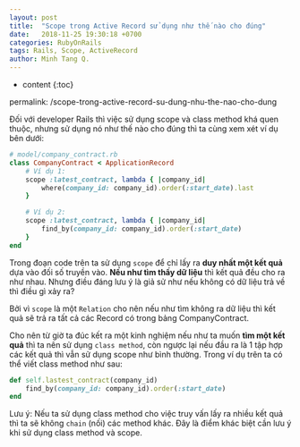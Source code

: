 ```yaml
---
layout: post
title:  "Scope trong Active Record sử dụng như thế nào cho đúng"
date:   2018-11-25 19:30:18 +0700
categories: RubyOnRails
tags: Rails, Scope, ActiveRecord
author: Minh Tang Q.
---
```


* content
{:toc}

permalink: /scope-trong-active-record-su-dung-nhu-the-nao-cho-dung

Đối với developer Rails thì việc sử dụng scope và class method khá quen thuộc, nhưng sử dụng nó như thế nào cho đúng thì ta cùng xem xét ví dụ bên dưới:
```ruby
# model/company_contract.rb
class CompanyContract < ApplicationRecord
    # Ví dụ 1:
    scope :latest_contract, lambda { |company_id|
        where(company_id: company_id).order(:start_date).last
    }

    # Ví dụ 2:
    scope :latest_contract, lambda { |company_id|
        find_by(company_id: company_id).order(:start_date)
    }
end
```




Trong đoạn code trên ta sử dụng `scope` để chỉ lấy ra **duy nhất một kết quả** dựa vào đối số truyền vào. **Nếu như tìm thấy dữ liệu** thì kết quả đều cho ra như nhau. Nhưng điều đáng lưu ý là giả sử như nếu không có dữ liệu trả về thì điều gì xảy ra?

Bởi vì `scope` là một `Relation` cho nên nếu như tìm không ra dữ liệu thì kết quả sẽ trả ra tất cả các Record có trong bảng CompanyContract.

Cho nên từ giờ ta đúc kết ra một kinh nghiệm nếu như ta muốn **tìm một kết quả** thì ta nên sử dụng `class method`, còn ngược lại nếu đầu ra là 1 tập hợp các kết quả thì vẫn sử dụng scope như bình thường.
Trong ví dụ trên ta có thể viết class method như sau:
```ruby
def self.lastest_contract(company_id)
    find_by(company_id: company_id).order(:start_date)
end
```
Lưu ý: Nếu ta sử dụng class method cho việc truy vấn lấy ra nhiều kết quả thì ta sẽ không `chain` (nối) các method khác. Đây là điểm khác biệt cần lưu ý khi sử dụng class method và scope.

